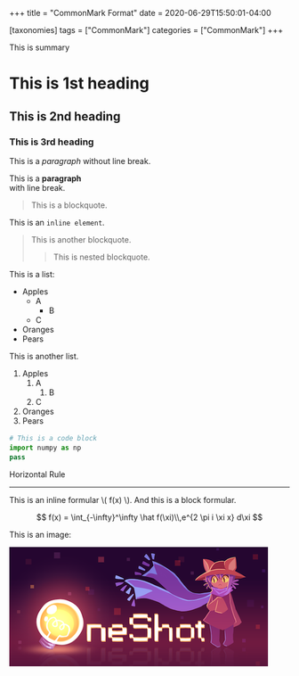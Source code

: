 +++
title = "CommonMark Format"
date = 2020-06-29T15:50:01-04:00

[taxonomies]
tags = ["CommonMark"]
categories = ["CommonMark"]
+++

This is summary
<!-- more -->

# This is 1st heading

## This is 2nd heading

### This is 3rd heading

This is a *paragraph*
without line break.

This is a **paragraph**\
with line break.

> This is a blockquote.

This is an `inline element`.

> This is another blockquote.
> > This is nested blockquote.

This is a list:

* Apples
  * A
    * B
  * C
* Oranges
* Pears

This is another list.

1. Apples
   1. A
      1. B
   2. C
2. Oranges
3. Pears

```python
# This is a code block
import numpy as np
pass
```

Horizontal Rule

---

This is an inline formular \\( f(x) \\). And this is a block formular.

$$
f(x) = \int_{-\infty}^\infty
    \hat f(\xi)\\,e^{2 \pi i \xi x}
    d\xi
$$

This is an image:

![Image](OneShot_cover_art.png)
